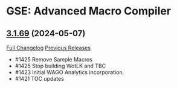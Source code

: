 # GSE: Advanced Macro Compiler

## [3.1.69](https://github.com/TimothyLuke/GSE-Advanced-Macro-Compiler/tree/3.1.69) (2024-05-07)
[Full Changelog](https://github.com/TimothyLuke/GSE-Advanced-Macro-Compiler/compare/3.1.68...3.1.69) [Previous Releases](https://github.com/TimothyLuke/GSE-Advanced-Macro-Compiler/releases)

- #1425 Remove Sample Macros  
- #1425 Stop building WotLK and TBC  
- #1423 Initial WAGO Analytics incorporation.  
- #1421 TOC updates  
